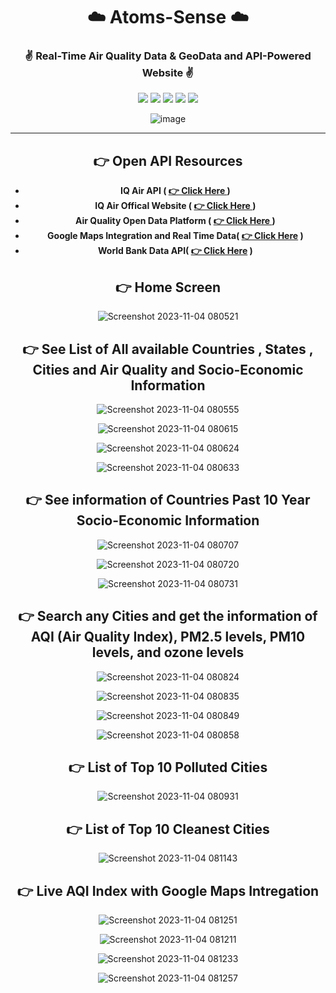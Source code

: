
<div align = "center">

# ☁️ Atoms-Sense  ☁️
###  ✌️ Real-Time Air Quality Data  & GeoData and API-Powered Website ✌️

![](https://img.shields.io/badge/React-20232A?style=for-the-badge&logo=react&logoColor=61DAFB)
![](https://img.shields.io/badge/CSS-239120?&style=for-the-badge&logo=css3&logoColor=white)
![](https://img.shields.io/badge/JavaScript-F7DF1E?style=for-the-badge&logo=JavaScript&logoColor=white)
![](https://img.shields.io/badge/Node.js-43853D?style=for-the-badge&logo=node.js&logoColor=white)
![](https://img.shields.io/badge/Express.js-404D59?style=for-the-badge)

![image](https://github.com/Sumonta056/AtomSense-DU_ITVerse_Hackathon/assets/61287791/358d569e-84bb-4cde-8495-81d8e284b582)



<hr>

## 👉 Open API Resources 

- **IQ Air API ( [👉 Click Here ](https://api-docs.iqair.com/?version=latest) )**
- **IQ Air Offical Website ( [👉 Click Here ](https://www.iqair.com/) )**
- **Air Quality Open Data Platform ( [👉 Click Here ]() )**
- **Google Maps Integration and Real Time Data( [👉 Click Here](https://developers.google.com/maps/documentation/air-quality/current-conditions) )**
- **World Bank Data API( [👉 Click Here](https://api.worldbank.org/v2/countries?format=json) )**



## 👉 Home Screen

![Screenshot 2023-11-04 080521](https://github.com/Sumonta056/AtomSense-DU_ITVerse_Hackathon/assets/61287791/7889055d-9208-4a14-804d-74467c7fc0d2)


## 👉 See List of All available Countries , States , Cities and  Air Quality and Socio-Economic Information

![Screenshot 2023-11-04 080555](https://github.com/Sumonta056/AtomSense-DU_ITVerse_Hackathon/assets/61287791/9cdaca67-5a23-40dd-b707-a2d2292137f7)

![Screenshot 2023-11-04 080615](https://github.com/Sumonta056/AtomSense-DU_ITVerse_Hackathon/assets/61287791/51a5fbf5-37af-4e2a-afc7-96c1766091ef)

![Screenshot 2023-11-04 080624](https://github.com/Sumonta056/AtomSense-DU_ITVerse_Hackathon/assets/61287791/48a7abe1-764d-49c6-851b-d6cd48150613)

![Screenshot 2023-11-04 080633](https://github.com/Sumonta056/AtomSense-DU_ITVerse_Hackathon/assets/61287791/e16190eb-0e30-4a49-8e3d-19e7f66d6b03)


## 👉 See information of Countries Past 10 Year Socio-Economic Information

![Screenshot 2023-11-04 080707](https://github.com/Sumonta056/AtomSense-DU_ITVerse_Hackathon/assets/61287791/e0ed18e5-fe77-4905-9e29-a14179681709)

![Screenshot 2023-11-04 080720](https://github.com/Sumonta056/AtomSense-DU_ITVerse_Hackathon/assets/61287791/dabf9255-9554-4726-9bda-f4019ee0b785)

![Screenshot 2023-11-04 080731](https://github.com/Sumonta056/AtomSense-DU_ITVerse_Hackathon/assets/61287791/45017fb2-fcae-489c-bc2a-f89fa27e72e3)


## 👉 Search any Cities and get the information of  AQI (Air Quality Index), PM2.5 levels, PM10 levels, and ozone levels

![Screenshot 2023-11-04 080824](https://github.com/Sumonta056/AtomSense-DU_ITVerse_Hackathon/assets/61287791/f6297edc-d990-466d-b454-81e581fbc958)


![Screenshot 2023-11-04 080835](https://github.com/Sumonta056/AtomSense-DU_ITVerse_Hackathon/assets/61287791/33b2076d-8685-47c4-89a2-5071c686dd29)

![Screenshot 2023-11-04 080849](https://github.com/Sumonta056/AtomSense-DU_ITVerse_Hackathon/assets/61287791/ded41478-b3cf-4ec6-bd77-ccf1003a97be)


![Screenshot 2023-11-04 080858](https://github.com/Sumonta056/AtomSense-DU_ITVerse_Hackathon/assets/61287791/02956b2f-f66e-41e2-8530-9cf6ea76a2a8)


## 👉 List of Top 10 Polluted Cities

![Screenshot 2023-11-04 080931](https://github.com/Sumonta056/AtomSense-DU_ITVerse_Hackathon/assets/61287791/1a6332de-e6f9-40e8-b242-99d188a3d67a)


## 👉 List of Top 10 Cleanest Cities

![Screenshot 2023-11-04 081143](https://github.com/Sumonta056/AtomSense-DU_ITVerse_Hackathon/assets/61287791/317c1f1f-3cb3-49b1-92c5-ae6db30b41e8)



## 👉 Live AQI Index with Google Maps Intregation

![Screenshot 2023-11-04 081251](https://github.com/Sumonta056/AtomSense-DU_ITVerse_Hackathon/assets/61287791/4e8f62c6-3221-45c8-9b3b-b3e0bee2f723)


![Screenshot 2023-11-04 081211](https://github.com/Sumonta056/AtomSense-DU_ITVerse_Hackathon/assets/61287791/a36b5b5c-b35f-461b-829c-5087ec6b523f)

![Screenshot 2023-11-04 081233](https://github.com/Sumonta056/AtomSense-DU_ITVerse_Hackathon/assets/61287791/eaa16ac7-7405-4f4e-badf-566107c5131f)

![Screenshot 2023-11-04 081257](https://github.com/Sumonta056/AtomSense-DU_ITVerse_Hackathon/assets/61287791/c38d8da7-6998-42ac-b2d1-79f2f1f8754e)


</div>

